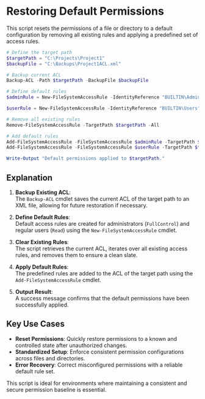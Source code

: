 # Restoring Default Permissions

This script resets the permissions of a file or directory to a default configuration by removing all existing rules and applying a predefined set of access rules.

```powershell
# Define the target path
$targetPath = "C:\Projects\Project1"
$backupFile = "C:\Backups\Project1ACL.xml"

# Backup current ACL
Backup-ACL -Path $targetPath -BackupFile $backupFile

# Define default rules
$adminRule = New-FileSystemAccessRule -IdentityReference "BUILTIN\Administrators" -FileSystemRights FullControl -InheritanceFlags ContainerInherit,ObjectInherit -PropagationFlags None -AccessControlType Allow

$userRule = New-FileSystemAccessRule -IdentityReference "BUILTIN\Users" -FileSystemRights Read -InheritanceFlags ContainerInherit,ObjectInherit -PropagationFlags None -AccessControlType Allow

# Remove all existing rules
Remove-FileSystemAccessRule -TargetPath $targetPath -All

# Add default rules
Add-FileSystemAccessRule -FileSystemAccessRule $adminRule -TargetPath $targetPath
Add-FileSystemAccessRule -FileSystemAccessRule $userRule -TargetPath $targetPath

Write-Output "Default permissions applied to $targetPath."
```

## Explanation

1. **Backup Existing ACL**:  
   The `Backup-ACL` cmdlet saves the current ACL of the target path to an XML file, allowing for future restoration if necessary.

2. **Define Default Rules**:  
   Default access rules are created for administrators (`FullControl`) and regular users (`Read`) using the `New-FileSystemAccessRule` cmdlet.

3. **Clear Existing Rules**:  
   The script retrieves the current ACL, iterates over all existing access rules, and removes them to ensure a clean slate.

4. **Apply Default Rules**:  
   The predefined rules are added to the ACL of the target path using the `Add-FileSystemAccessRule` cmdlet.

5. **Output Result**:  
   A success message confirms that the default permissions have been successfully applied.

## Key Use Cases

- **Reset Permissions**: Quickly restore permissions to a known and controlled state after unauthorized changes.
- **Standardized Setup**: Enforce consistent permission configurations across files and directories.
- **Error Recovery**: Correct misconfigured permissions with a reliable default rule set.

This script is ideal for environments where maintaining a consistent and secure permission baseline is essential.
